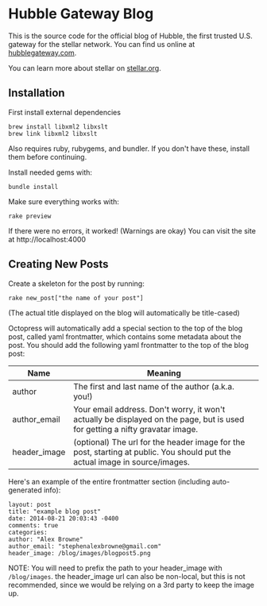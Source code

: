 Hubble Gateway Blog
===================

This is the source code for the official blog of Hubble, the first trusted U.S.
gateway for the stellar network. You can find us online at
[hubblegateway.com](http://www.hubblegateway.com).

You can learn more about stellar on [stellar.org](http://stellar.org).

Installation
------------


First install external dependencies

```
brew install libxml2 libxslt
brew link libxml2 libxslt
```

Also requires ruby, rubygems, and bundler. If you don't have these, install them
before continuing.

Install needed gems with:
```
bundle install
```

Make sure everything works with:
```
rake preview
```

If there were no errors, it worked! (Warnings are okay)
You can visit the site at http://localhost:4000


Creating New Posts
------------------

Create a skeleton for the post by running:
```
rake new_post["the name of your post"]
```
(The actual title displayed on the blog will automatically be title-cased)

Octopress will automatically add a special section to the top of the blog post,
called yaml frontmatter, which contains some metadata about the post. You should
add the following yaml frontmatter to the top of the blog post:

| Name         | Meaning                                                                                                                      |
|--------------|------------------------------------------------------------------------------------------------------------------------------|
| author       | The first and last name of the author (a.k.a. you!)                                                                          |
| author_email | Your email address. Don't worry, it won't actually be displayed on the page, but is used for getting a nifty gravatar image. |
| header_image | (optional) The url for the header image for the post, starting at public. You should put the actual image in source/images.   |

Here's an example of the entire frontmatter section (including auto-generated info):

```
layout: post
title: "example blog post"
date: 2014-08-21 20:03:43 -0400
comments: true
categories: 
author: "Alex Browne"
author_email: "stephenalexbrowne@gmail.com"
header_image: /blog/images/blogpost5.png
```

NOTE: You will need to prefix the path to your header_image with `/blog/images`.
the header_image url can also be non-local, but this is not recommended, since
we would be relying on a 3rd party to keep the image up.